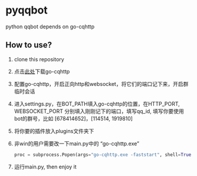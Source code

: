 # pyqqbot

python qqbot depends on go-cqhttp



## How to use?

1. clone this repository

2. 点击[此处](https://github.com/Mrs4s/go-cqhttp/releases/tag/v1.0.0-rc3)下载go-cqhttp

3. 配置go-cqhttp，开启正向http和websocket，将它们的端口记下来，开启群临时会话

4. 进入settings.py，在BOT_PATH填入go-cqhttp的位置，在HTTP_PORT, WEBSOCKET_PORT 分别填入刚刚记下的端口，填写qq_id, 填写你要使用bot的群号，比如 [678414652]，[114514, 1919810]

5. 将你要的插件放入plugins文件夹下

6. 非win的用户需要改一下main.py中的 “go-cqhttp.exe”
   ```python
   proc = subprocess.Popen(args="go-cqhttp.exe -faststart", shell=True, cwd=BOT_PATH, stdout=subprocess.PIPE, stderr=subprocess.PIPE)
   ```
7. 运行main.py, then enjoy it

